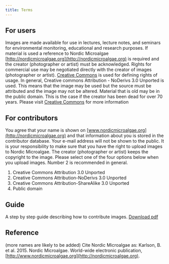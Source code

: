```yaml
---
title: Terms
---
```


## For users

Images are made available for use in lectures, lecture notes, and seminars for environmental monitoring, educational and research purposes.  If material is used a reference to Nordic Microalgae [http://nordicmicroalgae.org](http://nordicmicroalgae.org) is required and the creator (photographer or artist) must be acknowledged. Rights for commercial use may be negotiated directly with the creator of images (photographer or artist). [Creative Commons](http://creativecommons.org/licenses/) is used for defining rights of usage. In general, Creative commons Attribution - NoDerivs 3.0 Unported is used. This means that the image may be used but the source must be attributed and the image may not be altered. Material that is old may be in the public domain. This is the case if the creator has been dead for over 70 years. Please visit [Creative Commons](http://creativecommons.org/licenses/) for more information

## For contributors

You agree that your name is shown on [www.nordicmicroalgae.org](http://nordicmicroalgae.org) and that information about you is stored in the contributor database. Your e-mail address will not be shown to the public. It is your responsibility to make sure that you have the right to upload images to Nordic Microalgae. The creator (photographer or artist) keeps the copyright to the image. Please select one of the four options below when you upload images. Number 2 is recommended in general.

1. Creative Commons Attribution 3.0 Unported
2. Creative Commons Attribution-NoDerivs 3.0 Unported
3. Creative Commons Attribution-ShareAlike 3.0 Unported
4. Public domain

## Guide

A step by step guide describing how to contribute images. [Download pdf](http://downloads.nordicmicroalgae.org/nordic_microalgae_guide_for_contriburs.pdf)

## Reference

(more names are likely to be added) Cite Nordic Microalgae as: Karlson, B. et al. 2015. Nordic Microalgae. World-wide electronic publication, [http://www.nordicmicroalgae.org](http://nordicmicroalgae.org).
